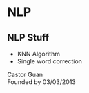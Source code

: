 NLP
===

NLP Stuff
---------

<ul>
	<li>KNN Algorithm</li>
	<li>Single word correction</li>
</ul>

Castor Guan<br />
Founded by 03/03/2013